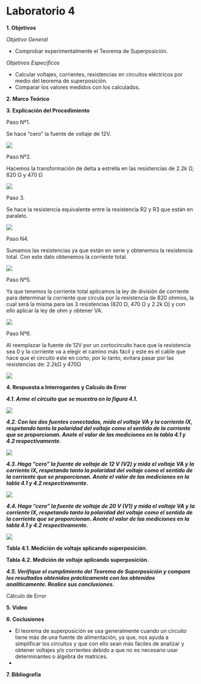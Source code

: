 # Laboratorio 4

__1. Objetivos__

*Objetivo General*
* Comprobar experimentalmente el Teorema de Superposición.

*Objetivos Específicos*

* Calcular voltajes, corrientes, resistencias en circuitos eléctricos por medio del teorema de superposición.
* Comparar los valores medidos con los calculados. 

__2. Marco Teórico__ 


__3. Explicación del Procedimiento__

Paso Nº1.  

Se hace “cero” la fuente de voltaje de 12V.

![](https://github.com/ItzAdoc/ImagenesT4/blob/main/P1.PNG)

Paso Nº2. 

Hacemos la transformación de delta a estrella en las resistencias de 2.2k Ω, 820 Ω y 470 Ω 

![](https://github.com/ItzAdoc/ImagenesT4/blob/main/P2.PNG)

Paso 3. 

Se hace la resistencia equivalente entre la resistencia R2 y R3 que están en paralelo.

![](https://github.com/ItzAdoc/ImagenesT4/blob/main/P3.PNG)

Paso N4. 

Sumamos las resistencias ya que están en serie y obtenemos la resistencia total. Con este dato obtenemos la corriente total.

![](https://github.com/ItzAdoc/ImagenesT4/blob/main/P4.PNG)

Paso Nº5. 

Ya que tenemos la corriente total aplicamos la ley de división de corriente para determinar la corriente que circula por la resistencia de 820 ohmios, la cual será la misma para las 3 resistencias (820 Ω, 470 Ω y 2.2k Ω) y con ello aplicar la ley de ohm y obtener VA.

![](https://github.com/ItzAdoc/ImagenesT4/blob/main/P5.PNG)

Paso Nº6. 

Al reemplazar la fuente de 12V por un cortocircuito hace que la resistencia sea 0 y la corriente va a elegir el camino más fácil y este es el cable que hace que el circuito este en corto, por lo tanto, evitara pasar por las resistencias de: 2.2kΩ  y 470Ω

![](https://github.com/ItzAdoc/ImagenesT4/blob/main/P6.PNG)

__4. Respuesta a Interrogantes y Calculo de Error__

__*4.1. Arme el circuito que se muestra en la figura 4.1.*__

![](https://github.com/ItzAdoc/ImagenesT4/blob/main/1.png)

__*4.2. Con las dos fuentes conectadas, mida el voltaje VA y la corriente IX, respetando tanto la polaridad del voltaje como el sentido de la corriente que se proporcionan. Anote el valor de las mediciones en la tabla 4.1 y 4.2 respectivamente.*__

![](https://github.com/ItzAdoc/ImagenesT4/blob/main/2.png)


__*4.3. Haga “cero” la fuente de voltaje de 12 V (V2) y mida el voltaje VA y la corriente IX, respetando tanto la polaridad del voltaje como el sentido de la corriente que se proporcionan. Anote el valor de las mediciones en la tabla 4.1 y 4.2 respectivamente.*__

![](https://github.com/ItzAdoc/ImagenesT4/blob/main/3.png)

__*4.4. Haga “cero” la fuente de voltaje de 20 V (V1) y mida el voltaje VA y la corriente IX, respetando tanto la polaridad del voltaje como el sentido de la corriente que se proporcionan. Anote el valor de las mediciones en la tabla 4.1 y 4.2 respectivamente.*__

![](https://github.com/ItzAdoc/ImagenesT4/blob/main/4.png)

__Tabla 4.1. Medición de voltaje aplicando superposición.__

__Tabla 4.2. Medición de voltaje aplicando superposición.__

__*4.5. Verifique el cumplimiento del Teorema de Superposición y compare los resultados obtenidos prácticamente con los obtenidos analíticamente. Realice sus conclusiones.*__


Cálculo de Error



__5. Video__




__6. Coclusiones__ 
* El teorema de superposición se usa generalmente cuando un circuito tiene más de una fuente de alimentación, ya que, nos ayuda a simplificar los circuitos y que con ello sean más fáciles de analizar y obtener voltajes y/o corrientes debido a que no es  necesario usar determinantes o álgebra de matrices.
* 


__7. Bibliografía__
